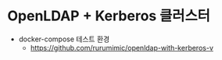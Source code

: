 # OpenLDAP + Kerberos 클러스터

* docker-compose 테스트 환경
  * https://github.com/rurumimic/openldap-with-kerberos-v 

